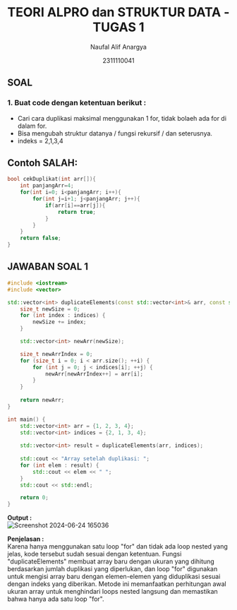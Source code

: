 <h1 align="center">TEORI ALPRO dan STRUKTUR DATA - TUGAS 1 </h1>
<p align="center">Naufal Alif Anargya</p>
<p align="center">2311110041</p>

## SOAL 
### 1. Buat code dengan ketentuan berikut : 
- Cari cara duplikasi maksimal menggunakan 1 for, tidak bolaeh ada for di dalam for. 
- Bisa mengubah struktur datanya / fungsi rekursif / dan seterusnya.
- indeks = 2,1,3,4

## Contoh SALAH: 
```C++
bool cekDuplikat(int arr[]){
    int panjangArr=4;
    for(int i=0; i<panjangArr; i++){
        for(int j=i+1; j<panjangArr; j++){
            if(arr[i]==arr[j]){
                return true;
            }
        }
    }
    return false;
}
```

## JAWABAN SOAL 1
```C++
#include <iostream>
#include <vector>

std::vector<int> duplicateElements(const std::vector<int>& arr, const std::vector<int>& indices) {
    size_t newSize = 0;
    for (int index : indices) {
        newSize += index;
    }

    std::vector<int> newArr(newSize);

    size_t newArrIndex = 0;
    for (size_t i = 0; i < arr.size(); ++i) {
        for (int j = 0; j < indices[i]; ++j) {
            newArr[newArrIndex++] = arr[i];
        }
    }
    
    return newArr;
}

int main() {
    std::vector<int> arr = {1, 2, 3, 4};
    std::vector<int> indices = {2, 1, 3, 4};
    
    std::vector<int> result = duplicateElements(arr, indices);
    
    std::cout << "Array setelah duplikasi: ";
    for (int elem : result) {
        std::cout << elem << " ";
    }
    std::cout << std::endl;

    return 0;
}
```
  
**Output :**  
![Screenshot 2024-06-24 165036](https://github.com/Nargya/TeoriAlprodanStrukturData/assets/161468671/c450984a-76b7-4d9a-ba40-6ebb969213b8)

**Penjelasan :**  
Karena hanya menggunakan satu loop "for" dan tidak ada loop nested yang jelas, kode tersebut sudah sesuai dengan ketentuan. Fungsi "duplicateElements" membuat array baru dengan ukuran yang dihitung berdasarkan jumlah duplikasi yang diperlukan, dan loop "for" digunakan untuk mengisi array baru dengan elemen-elemen yang diduplikasi sesuai dengan indeks yang diberikan. Metode ini memanfaatkan perhitungan awal ukuran array untuk menghindari loops nested langsung dan memastikan bahwa hanya ada satu loop "for".
